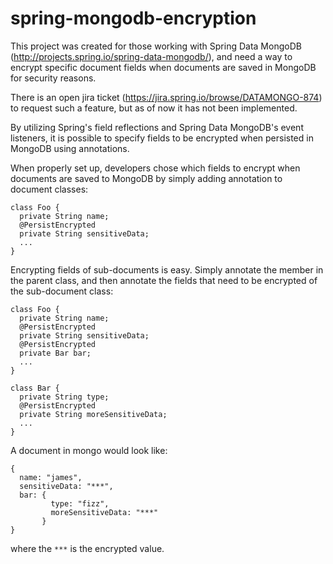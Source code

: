 # spring-mongodb-encryption

This project was created for those working with Spring Data MongoDB (http://projects.spring.io/spring-data-mongodb/), and need a way to encrypt specific document fields when documents are saved in MongoDB for security reasons.

There is an open jira ticket (https://jira.spring.io/browse/DATAMONGO-874) to request such a feature, but as of now it has not been implemented.

By utilizing Spring's field reflections and Spring Data MongoDB's event listeners, it is possible to specify fields to be encrypted when persisted in MongoDB using annotations.

When properly set up, developers chose which fields to encrypt when documents are saved to MongoDB by simply adding annotation to document classes:

```
class Foo {
  private String name;
  @PersistEncrypted
  private String sensitiveData;
  ...
}
```

Encrypting fields of sub-documents is easy. Simply annotate the member in the parent class, and then annotate the fields that need to be encrypted of the sub-document class:

```
class Foo {
  private String name;
  @PersistEncrypted
  private String sensitiveData;
  @PersistEncrypted
  private Bar bar;
  ...
}

class Bar {
  private String type;
  @PersistEncrypted
  private String moreSensitiveData;
  ...
}
```

A document in mongo would look like:
```
{
  name: "james",
  sensitiveData: "***",
  bar: {
         type: "fizz",
         moreSensitiveData: "***"
       }
}
```
where the ```***``` is the encrypted value.


